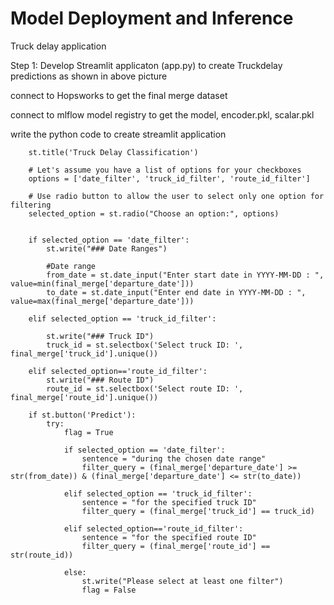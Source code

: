 # Model Deployment and Inference
Truck delay application


Step 1: Develop Streamlit applicaton (app.py) to create Truckdelay predictions as shown in above picture

connect to Hopsworks to get the final merge dataset

connect to mlflow model registry to get the model, encoder.pkl, scalar.pkl

write the python code to create streamlit application

        st.title('Truck Delay Classification')

        # Let's assume you have a list of options for your checkboxes
        options = ['date_filter', 'truck_id_filter', 'route_id_filter']
        
        # Use radio button to allow the user to select only one option for filtering
        selected_option = st.radio("Choose an option:", options)
        
        
        if selected_option == 'date_filter':
            st.write("### Date Ranges")
        
            #Date range
            from_date = st.date_input("Enter start date in YYYY-MM-DD : ", value=min(final_merge['departure_date']))
            to_date = st.date_input("Enter end date in YYYY-MM-DD : ", value=max(final_merge['departure_date']))
        
        elif selected_option == 'truck_id_filter':
        
            st.write("### Truck ID")
            truck_id = st.selectbox('Select truck ID: ', final_merge['truck_id'].unique())
            
        elif selected_option=='route_id_filter':
            st.write("### Route ID")
            route_id = st.selectbox('Select route ID: ', final_merge['route_id'].unique())
            
        if st.button('Predict'):
            try:
                flag = True
        
                if selected_option == 'date_filter':
                    sentence = "during the chosen date range"
                    filter_query = (final_merge['departure_date'] >= str(from_date)) & (final_merge['departure_date'] <= str(to_date))
                
                elif selected_option == 'truck_id_filter':
                    sentence = "for the specified truck ID"
                    filter_query = (final_merge['truck_id'] == truck_id)
            
                elif selected_option=='route_id_filter':
                    sentence = "for the specified route ID"
                    filter_query = (final_merge['route_id'] == str(route_id))
                
                else:
                    st.write("Please select at least one filter")
                    flag = False

